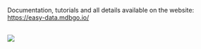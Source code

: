 Documentation, tutorials and all details available on the website: https://easy-data.mdbgo.io/

<br>

<a href="https://www.youtube.com/watch?v=1Gxch0K7GdI&list=PLl1gkwYU90QkjQyRJijEbpouyFOUNv7MW&ab_channel=Keepcoding" alt="Bootstrap 5" rel="dofollow" target="_blank">
   <img src="https://easy-data.mdbgo.io/img/intro.jpg" style="max-width: 600px!important;">
</a>
